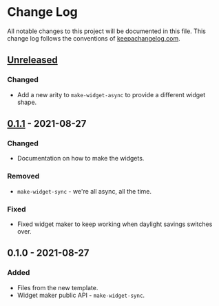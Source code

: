 # Change Log
All notable changes to this project will be documented in this file. This change log follows the conventions of [keepachangelog.com](http://keepachangelog.com/).

## [Unreleased]
### Changed
- Add a new arity to `make-widget-async` to provide a different widget shape.

## [0.1.1] - 2021-08-27
### Changed
- Documentation on how to make the widgets.

### Removed
- `make-widget-sync` - we're all async, all the time.

### Fixed
- Fixed widget maker to keep working when daylight savings switches over.

## 0.1.0 - 2021-08-27
### Added
- Files from the new template.
- Widget maker public API - `make-widget-sync`.

[Unreleased]: https://github.com/your-name/microservice-notification/compare/0.1.1...HEAD
[0.1.1]: https://github.com/your-name/microservice-notification/compare/0.1.0...0.1.1
